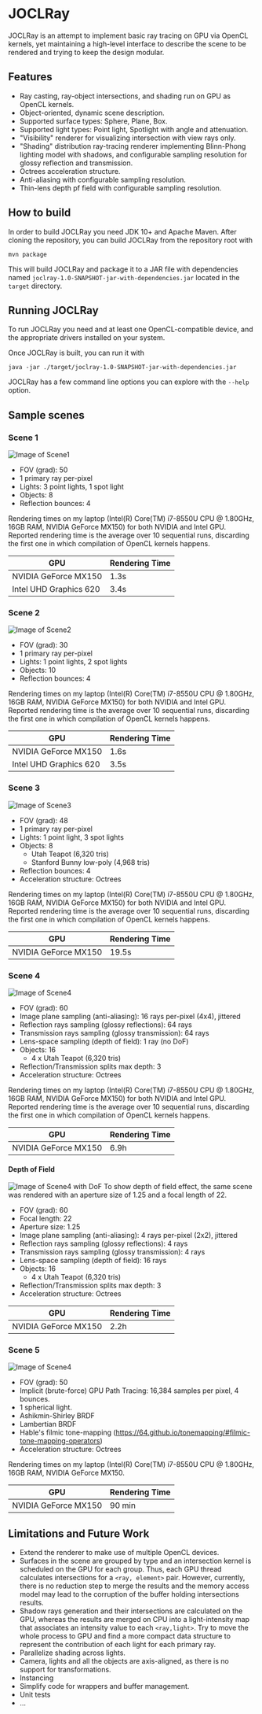 # JOCLRay
JOCLRay is an attempt to implement basic ray tracing on GPU via OpenCL kernels, yet maintaining a high-level interface to describe the scene to be rendered and trying to keep the design modular.

## Features
- Ray casting, ray-object intersections, and shading run on GPU as OpenCL kernels.
- Object-oriented, dynamic scene description.
- Supported surface types: Sphere, Plane, Box.
- Supported light types: Point light, Spotlight with angle and attenuation.
- "Visibility" renderer for visualizing intersection with view rays only.
- "Shading" distribution ray-tracing renderer implementing Blinn-Phong lighting model with shadows, and configurable sampling resolution for glossy reflection and transmission.
- Octrees acceleration structure.
- Anti-aliasing with configurable sampling resolution.
- Thin-lens depth pf field with configurable sampling resolution.

## How to build

In order to build  JOCLRay you need JDK 10+ and Apache Maven. After cloning the repository, you can build JOCLRay from the repository root with
``` 
mvn package
```
This will build JOCLRay and package it to a JAR file with dependencies named `joclray-1.0-SNAPSHOT-jar-with-dependencies.jar` located in the `target` directory.

## Running JOCLRay
To run JOCLRay you need and at least one OpenCL-compatible device, and the appropriate drivers installed on your system.

Once JOCLRay is built, you can run it with
```
java -jar ./target/joclray-1.0-SNAPSHOT-jar-with-dependencies.jar
```

JOCLRay has a few command line options you can explore with the `--help` option.

## Sample scenes

### Scene 1
![Image of Scene1](./sample-images/scene1.png)

- FOV (grad): 50
- 1 primary ray per-pixel
- Lights: 3 point lights, 1 spot light
- Objects: 8
- Reflection bounces: 4

Rendering times on my laptop (Intel(R) Core(TM) i7-8550U CPU @ 1.80GHz, 16GB RAM, NVIDIA GeForce MX150) for both NVIDIA and Intel GPU. Reported rendering time is the average over 10 sequential runs, discarding the first one in which compilation of OpenCL kernels happens.

GPU         | Rendering Time
----------- | -------------
NVIDIA GeForce MX150    | 1.3s
Intel UHD Graphics 620  | 3.4s


### Scene 2
![Image of Scene2](./sample-images/scene2.png)

- FOV (grad): 30
- 1 primary ray per-pixel
- Lights: 1 point lights, 2 spot lights
- Objects: 10
- Reflection bounces: 4

Rendering times on my laptop (Intel(R) Core(TM) i7-8550U CPU @ 1.80GHz, 16GB RAM, NVIDIA GeForce MX150) for both NVIDIA and Intel GPU. Reported rendering time is the average over 10 sequential runs, discarding the first one in which compilation of OpenCL kernels happens.

GPU         | Rendering Time
----------- | -------------
NVIDIA GeForce MX150    | 1.6s
Intel UHD Graphics 620  | 3.5s

### Scene 3
![Image of Scene3](./sample-images/scene3.png)

- FOV (grad): 48
- 1 primary ray per-pixel
- Lights: 1 point light, 3 spot lights
- Objects: 8
  - Utah Teapot (6,320 tris)
  - Stanford Bunny low-poly (4,968 tris)
- Reflection bounces: 4
- Acceleration structure: Octrees

Rendering times on my laptop (Intel(R) Core(TM) i7-8550U CPU @ 1.80GHz, 16GB RAM, NVIDIA GeForce MX150) for both NVIDIA and Intel GPU. Reported rendering time is the average over 10 sequential runs, discarding the first one in which compilation of OpenCL kernels happens.

GPU         | Rendering Time
----------- | -------------
NVIDIA GeForce MX150    | 19.5s

### Scene 4
![Image of Scene4](./sample-images/scene4.png)

- FOV (grad): 60
- Image plane sampling (anti-aliasing): 16 rays per-pixel (4x4), jittered
- Reflection rays sampling (glossy reflections): 64 rays
- Transmission rays sampling (glossy transmission): 64 rays
- Lens-space sampling (depth of field): 1 ray (no DoF)
- Objects: 16
  - 4 x Utah Teapot (6,320 tris) 
- Reflection/Transmission splits max depth: 3
- Acceleration structure: Octrees

Rendering times on my laptop (Intel(R) Core(TM) i7-8550U CPU @ 1.80GHz, 16GB RAM, NVIDIA GeForce MX150) for both NVIDIA and Intel GPU. Reported rendering time is the average over 10 sequential runs, discarding the first one in which compilation of OpenCL kernels happens.

GPU         | Rendering Time
----------- | -------------
NVIDIA GeForce MX150    | 6.9h

#### Depth of Field
![Image of Scene4 with DoF](./sample-images/scene4_dof.png)
To show depth of field effect, the same scene was rendered with an aperture size of 1.25 and a focal length of 22. 

- FOV (grad): 60
- Focal length: 22
- Aperture size: 1.25
- Image plane sampling (anti-aliasing): 4 rays per-pixel (2x2), jittered
- Reflection rays sampling (glossy reflections): 4 rays
- Transmission rays sampling (glossy transmission): 4 rays
- Lens-space sampling (depth of field): 16 rays
- Objects: 16
  - 4 x Utah Teapot (6,320 tris) 
- Reflection/Transmission splits max depth: 3
- Acceleration structure: Octrees

GPU         | Rendering Time
----------- | -------------
NVIDIA GeForce MX150    | 2.2h

### Scene 5
![Image of Scene4](./sample-images/scene5.png)

- FOV (grad): 50
- Implicit (brute-force) GPU Path Tracing: 16,384 samples per pixel, 4 bounces.
- 1 spherical light.
- Ashikmin-Shirley BRDF
- Lambertian BRDF
- Hable's filmic tone-mapping (https://64.github.io/tonemapping/#filmic-tone-mapping-operators)
- Acceleration structure: Octrees

Rendering times on my laptop (Intel(R) Core(TM) i7-8550U CPU @ 1.80GHz, 16GB RAM, NVIDIA GeForce MX150.

GPU         | Rendering Time
----------- | -------------
NVIDIA GeForce MX150    | 90 min

## Limitations and Future Work
- Extend the renderer to make use of multiple OpenCL devices.
- Surfaces in the scene are grouped by type and an intersection kernel is scheduled on the GPU for each group. Thus, each GPU thread calculates intersections for a `<ray, element>` pair. However, currently, there is no reduction step to merge the results and the memory access model may lead to the corruption of the buffer holding intersections results.
- Shadow rays generation and their intersections are calculated on the GPU, whereas the results are merged on CPU into a light-intensity map that associates an intensity value to each `<ray,light>`. Try to move the whole process to GPU and find a more compact data structure to represent the contribution of each light for each primary ray.
- Parallelize shading across lights.
- Camera, lights and all the objects are axis-aligned, as there is no support for transformations.
- Instancing
- Simplify code for wrappers and buffer management.
- Unit tests
- ...